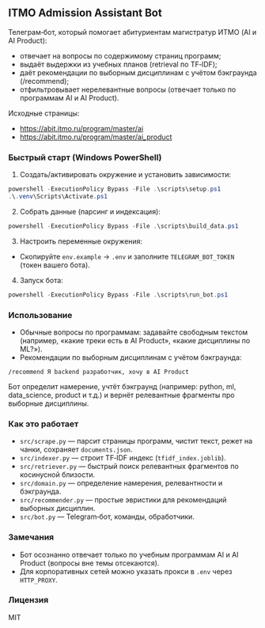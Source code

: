 ## ITMO Admission Assistant Bot

Телеграм‑бот, который помогает абитуриентам магистратур ИТМО (AI и AI Product):
- отвечает на вопросы по содержимому страниц программ;
- выдаёт выдержки из учебных планов (retrieval по TF‑IDF);
- даёт рекомендации по выборным дисциплинам с учётом бэкграунда (/recommend);
- отфильтровывает нерелевантные вопросы (отвечает только по программам AI и AI Product).

Исходные страницы:
- https://abit.itmo.ru/program/master/ai
- https://abit.itmo.ru/program/master/ai_product

### Быстрый старт (Windows PowerShell)
1) Создать/активировать окружение и установить зависимости:
```powershell
powershell -ExecutionPolicy Bypass -File .\scripts\setup.ps1
.\.venv\Scripts\Activate.ps1
```

2) Собрать данные (парсинг и индексация):
```powershell
powershell -ExecutionPolicy Bypass -File .\scripts\build_data.ps1
```

3) Настроить переменные окружения:
- Скопируйте `env.example` → `.env` и заполните `TELEGRAM_BOT_TOKEN` (токен вашего бота).

4) Запуск бота:
```powershell
powershell -ExecutionPolicy Bypass -File .\scripts\run_bot.ps1
```

### Использование
- Обычные вопросы по программам: задавайте свободным текстом (например, «какие треки есть в AI Product», «какие дисциплины по ML?»).
- Рекомендации по выборным дисциплинам с учётом бэкграунда:
```text
/recommend Я backend разработчик, хочу в AI Product
```
Бот определит намерение, учтёт бэкграунд (например: python, ml, data_science, product и т.д.) и вернёт релевантные фрагменты про выборные дисциплины.

### Как это работает
- `src/scrape.py` — парсит страницы программ, чистит текст, режет на чанки, сохраняет `documents.json`.
- `src/indexer.py` — строит TF‑IDF индекс (`tfidf_index.joblib`).
- `src/retriever.py` — быстрый поиск релевантных фрагментов по косинусной близости.
- `src/domain.py` — определение намерения, релевантности и бэкграунда.
- `src/recommender.py` — простые эвристики для рекомендаций выборных дисциплин.
- `src/bot.py` — Telegram‑бот, команды, обработчики.

### Замечания
- Бот осознанно отвечает только по учебным программам AI и AI Product (вопросы вне темы отсекаются).
- Для корпоративных сетей можно указать прокси в `.env` через `HTTP_PROXY`.

### Лицензия
MIT
